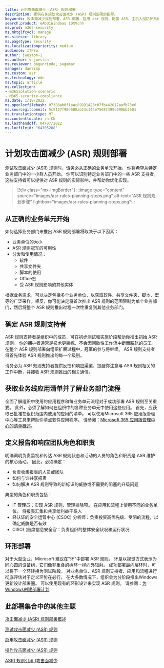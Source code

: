 ```yaml
---
title: 计划攻击面减少 (ASR) 规则部署
description: 提供有关规划攻击面减少 (ASR) 规则部署的指导。
keywords: 攻击面减少规则部署、ASR 部署、启用 asr 规则、配置 ASR、主机入侵防护系统、保护规则、防攻击规则、反攻击规则、攻击规则、感染预防规则、Pertahanan Microsoft untuk Titik Akhir、配置 ASR 规则
search.product: eADQiWindows 10XVcnh
ms.prod: m365-security
ms.mktglfcycl: manage
ms.sitesec: library
ms.pagetype: security
ms.localizationpriority: medium
audience: ITPro
author: jweston-1
ms.author: v-jweston
ms.reviewer: oogunrinde, sugamar
manager: dansimp
ms.custom: asr
ms.technology: mde
ms.topic: article
ms.collection:
- m365solution-scenario
- M365-security-compliance
ms.date: 1/18/2022
ms.openlocfilehash: 07388ab8f1aac89991423c07fb442017aafb73e6
ms.sourcegitcommit: 5c9137f98e688ab23c144e75687399e390bb2601
ms.translationtype: MT
ms.contentlocale: zh-CN
ms.lasthandoff: 04/07/2022
ms.locfileid: "64705288"
---
```

# <a name="plan-attack-surface-reduction-asr-rules-deployment"></a>计划攻击面减少 (ASR) 规则部署

测试攻击面减少 (ASR) 规则时，请务必从正确的业务单元开始。 你将希望从特定业务部门中的一小群人员开始。 你可以识别特定业务部门中的一些 ASR 支持者，这些支持者可以提供对 ASR 规则的实际影响，并帮助你优化实现。

> [!div class="mx-imgBorder"]
> :::image type="content" source="images/asr-rules-planning-steps.png" alt-text="ASR 规则规划步骤" lightbox="images/asr-rules-planning-steps.png":::

## <a name="start-with-the-right-business-unit"></a>从正确的业务单元开始

如何选择业务部门来推出 ASR 规则部署将取决于以下因素：

- 业务单位的大小
- ASR 规则冠军的可用性  
- 分发和使用情况：
  - 软件
  - 共享文件夹
  - 脚本的使用
  - Office宏
  - 受 ASR 规则影响的其他实体

根据业务需求，可以决定包括多个业务单位，以获取软件、共享文件夹、脚本、宏等的广泛采样。相反，你可能决定将首次推出 ASR 规则的范围限制为单个业务部门，然后将整个 ASR 规则推出过程一次性重复到其他业务部门。

## <a name="identify-asr--rules-champions"></a>确定 ASR 规则支持者

ASR 规则支持者是组织中的成员，可在初步测试和实施阶段帮助你推出初始 ASR 规则。 你的拥护者通常是技术更熟练、不会因间歇性工作流中断而脱轨的员工。 在整个 ASR 规则部署向组织扩展过程中，冠军的参与将继续。 ASR 规则支持者将首先体验 ASR 规则推出的每一个级别。

请务必为 ASR 规则支持者提供反馈和响应渠道，提醒你注意与 ASR 规则相关的工作中断，并接收 ASR 规则推出的相关通信。

## <a name="get-inventory-of-line-of-business-apps-and-understand-the-business-unit-processes"></a>获取业务线应用清单并了解业务部门流程

全面了解组织中使用的应用程序和每业务单元流程对于成功部署 ASR 规则至关重要。 此外，必须了解如何在组织中的各种业务单元中使用这些应用。
首先，应获取已批准在组织范围内使用的应用的清单。 可以使用Microsoft 365 应用版管理中心等工具来帮助你清点软件应用程序。 请参阅：[Microsoft 365 应用版管理中心的清单概述](/deployoffice/admincenter/inventory)。

## <a name="define-reporting-and-response-team-roles-and-responsibilities"></a>定义报告和响应团队角色和职责

明确阐明负责监视和传达 ASR 规则状态和活动的人员的角色和职责是 ASR 维护的核心活动。 因此，必须确定：

- 负责收集报表的人员或团队
- 如何与谁共享报表
- 如何解决 ASR 规则导致的新标识的威胁或不需要的阻塞的升级问题

典型的角色和职责包括：

- IT 管理员：实现 ASR 规则，管理排除项。 在应用和流程上使用不同的业务单位。 将报表汇集和共享给利益干系人
- 经认证的安全运营中心 (CSOC) 分析师：负责投资高优先级、受阻的流程，以确定威胁是否有效
- CISO)  (首席信息安全官：负责组织的整体安全状况和运行状况

## <a name="ring-deployment"></a>环形部署

对于大型企业，Microsoft 建议在"环"中部署 ASR 规则。 环是以视觉方式表示为同心圆的设备组，它们像非重叠的树环一样向外辐射。 成功部署最内层环时，可以将下一个环转换为测试阶段。 对业务单位、ASR 规则支持者、应用和流程进行彻底评估对于定义环势在必行。
在大多数情况下，组织会为分阶段推出Windows更新设计部署圈。 可以使用现有的环形设计来实现 ASR 规则。
请参阅：[为Windows创建部署计划](/windows/deployment/update/create-deployment-plan)

## <a name="additional-topics-in-this-deployment-collection"></a>此部署集合中的其他主题

[攻击面减少 (ASR) 规则部署概述](attack-surface-reduction-rules-deployment.md)

[测试攻击面减少 (ASR) 规则](attack-surface-reduction-rules-deployment-test.md)

[启用攻击面减少 (ASR) 规则](attack-surface-reduction-rules-deployment-implement.md)

[操作攻击面减少 (ASR) 规则](attack-surface-reduction-rules-deployment-operationalize.md)

[ASR) 规则引用 (攻击面减少](attack-surface-reduction-rules-reference.md)
